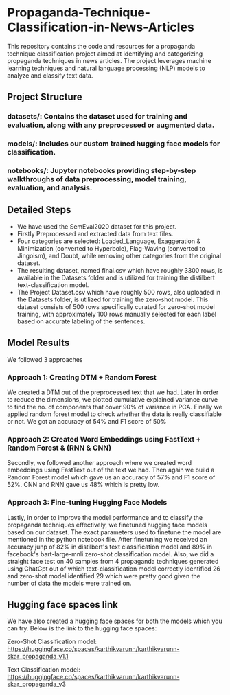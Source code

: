 # Propaganda-Technique-Classification-in-News-Articles
This repository contains the code and resources for a propaganda technique classification project aimed at identifying and categorizing propaganda techniques in news articles. The project leverages machine learning techniques and natural language processing (NLP) models to analyze and classify text data.

## Project Structure
### datasets/: Contains the dataset used for training and evaluation, along with any preprocessed or augmented data.

### models/: Includes our custom trained hugging face models for classification.

### notebooks/: Jupyter notebooks providing step-by-step walkthroughs of data preprocessing, model training, evaluation, and analysis.

## Detailed Steps

- We have used the SemEval2020 dataset for this project.
- Firstly Preprocessed and extracted data from text files.
- Four categories are selected: Loaded_Language, Exaggeration & Minimization (converted to Hyperbole), Flag-Waving (converted to Jingoism), and Doubt, while removing other categories from the original dataset.
- The resulting dataset, named final.csv which have roughly 3300 rows, is available in the Datasets folder and is utilized for training the distilbert text-classification model.
- The Project Dataset.csv which have roughly 500 rows, also uploaded in the Datasets folder, is utilized for training the zero-shot model. This dataset consists of 500 rows specifically curated for zero-shot model training, with approximately 100 rows manually selected for each label based on accurate labeling of the sentences.

## Model Results 

We followed 3 approaches

### Approach 1: Creating DTM + Random Forest

We created a DTM out of the preprocessed text that we had. Later in order to reduce the dimensions, we plotted cumulative explained variance curve to find the no. of components that cover 90% of variance in PCA. Finally we applied random forest model to check whether the data is really classifiable or not. We got an accuracy of 54% and F1 score of 50%

### Approach 2: Created Word Embeddings using FastText + Random Forest & (RNN & CNN)

Secondly, we followed another approach where we created word embeddings using FastText out of the text we had. Then again we build a Random Forest model which gave us an accuracy of 57% and F1 score of 52%. CNN and RNN gave us 48% which is pretty low.

### Approach 3: Fine-tuning Hugging Face Models

Lastly, in order to improve the model performance and to classify the propaganda techniques effectively, we finetuned hugging face models based on our dataset. The exact parameters used to finetune the model are mentioned in the python notebook file. After finetuning we received an accuracy junp of 82% in distilbert's text classification model and 89% in facebook's bart-large-mnli zero-shot classification model. Also, we did a straight face test on 40 samples from 4 propaganda techniques generated using ChatGpt out of which text-classification model correctly identified 26 and zero-shot model identified 29 which were pretty good given the number of data the models were trained on.

## Hugging face spaces link

We have also created a hugging face spaces for both the models which you can try. Below is the link to the hugging face spaces:

Zero-Shot Classification model: https://huggingface.co/spaces/karthikvarunn/karthikvarunn-skar_propaganda_v1.1

Text Classification model: https://huggingface.co/spaces/karthikvarunn/karthikvarunn-skar_propaganda_v3
